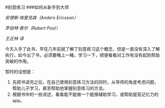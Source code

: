 #刻意练习
###如何从新手到大师

*安德斯·埃里克森（Anders Ericsson）*

*罗伯特·普尔（Robert Pool）*

*王正林 译*


今天入手了此书，早在几年前就了解了刻意练习这个概念，但是一直没有深入了解执行，如今出了书，必须要睹上一睹，学习一下，顺便看看对工作有没有起到帮助突破的作用。

暂时的设想是：

1. 先把书读完之后，在自己使用刻意练习方法的同时，从导师的角度考虑问题，帮助儿子学习，甚至帮助他掌握刻意练习的方法。
2. 根据书中的一些讲述，看看能不能做一个能够辅助学习，或帮助提高记忆力的app。
